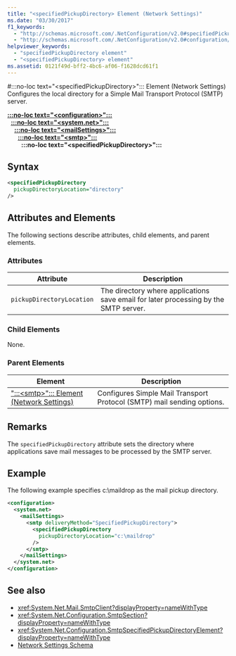 ```yaml
---
title: "<specifiedPickupDirectory> Element (Network Settings)"
ms.date: "03/30/2017"
f1_keywords: 
  - "http://schemas.microsoft.com/.NetConfiguration/v2.0#specifiedPickupDirectory"
  - "http://schemas.microsoft.com/.NetConfiguration/v2.0#configuration/system.net/mailSettings/smtp/specifiedPickupDirectory"
helpviewer_keywords: 
  - "specifiedPickupDirectory element"
  - "<specifiedPickupDirectory> element"
ms.assetid: 0121f49d-bff2-4bc6-af06-f1628dcd61f1
---
```

#:::no-loc text="\<specifiedPickupDirectory>"::: Element (Network Settings)
Configures the local directory for a Simple Mail Transport Protocol (SMTP) server.  
  
[**:::no-loc text="\<configuration>":::**](../configuration-element.md)\
&nbsp;&nbsp;[**:::no-loc text="\<system.net>":::**](system-net-element-network-settings.md)\
&nbsp;&nbsp;&nbsp;&nbsp;[**:::no-loc text="\<mailSettings>":::**](mailsettings-element-network-settings.md)\
&nbsp;&nbsp;&nbsp;&nbsp;&nbsp;&nbsp;[**:::no-loc text="\<smtp>":::**](smtp-element-network-settings.md)\
&nbsp;&nbsp;&nbsp;&nbsp;&nbsp;&nbsp;&nbsp;&nbsp;**:::no-loc text="\<specifiedPickupDirectory>":::**  
  
## Syntax  
  
```xml  
<specifiedPickupDirectory  
  pickupDirectoryLocation="directory"   
/>  
```  
  
## Attributes and Elements  
 The following sections describe attributes, child elements, and parent elements.  
  
### Attributes  
  
|Attribute|Description|  
|---------------|-----------------|  
|`pickupDirectoryLocation`|The directory where applications save email for later processing by the SMTP server.|  
  
### Child Elements  
 None.  
  
### Parent Elements  
  
|Element|Description|  
|-------------|-----------------|  
|[":::\<smtp>"::: Element (Network Settings)](smtp-element-network-settings.md)|Configures Simple Mail Transport Protocol (SMTP) mail sending options.|  
  
## Remarks  
 The `specifiedPickupDirectory` attribute sets the directory where applications save mail messages to be processed by the SMTP server.  
  
## Example  
 The following example specifies c:\maildrop as the mail pickup directory.  
  
```xml  
<configuration>  
  <system.net>  
    <mailSettings>  
      <smtp deliveryMethod="SpecifiedPickupDirectory">  
        <specifiedPickupDirectory  
          pickupDirectoryLocation="c:\maildrop"  
        />  
      </smtp>  
    </mailSettings>  
  </system.net>  
</configuration>  
```  
  
## See also

- <xref:System.Net.Mail.SmtpClient?displayProperty=nameWithType>
- <xref:System.Net.Configuration.SmtpSection?displayProperty=nameWithType>
- <xref:System.Net.Configuration.SmtpSpecifiedPickupDirectoryElement?displayProperty=nameWithType>
- [Network Settings Schema](index.md)
